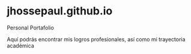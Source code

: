 # jhossepaul.github.io
Personal Portafolio

Aquí podrás encontrar mis logros profesionales, así como mi trayectoria académica
